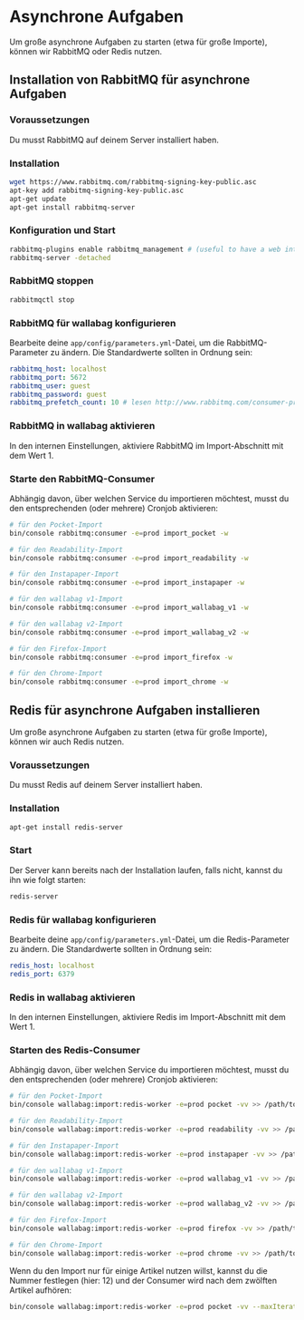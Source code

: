 Asynchrone Aufgaben
===================

Um große asynchrone Aufgaben zu starten (etwa für große Importe), können
wir RabbitMQ oder Redis nutzen.

Installation von RabbitMQ für asynchrone Aufgaben
-------------------------------------------------

### Voraussetzungen

Du musst RabbitMQ auf deinem Server installiert haben.

### Installation

```bash
wget https://www.rabbitmq.com/rabbitmq-signing-key-public.asc
apt-key add rabbitmq-signing-key-public.asc
apt-get update
apt-get install rabbitmq-server
```

### Konfiguration und Start

```bash
rabbitmq-plugins enable rabbitmq_management # (useful to have a web interface, available at http://localhost:15672/ (guest/guest)
rabbitmq-server -detached
```

### RabbitMQ stoppen

```bash
rabbitmqctl stop
```

### RabbitMQ für wallabag konfigurieren

Bearbeite deine `app/config/parameters.yml`-Datei, um die
RabbitMQ-Parameter zu ändern. Die Standardwerte sollten in Ordnung sein:

```yaml
rabbitmq_host: localhost
rabbitmq_port: 5672
rabbitmq_user: guest
rabbitmq_password: guest
rabbitmq_prefetch_count: 10 # lesen http://www.rabbitmq.com/consumer-prefetch.html
```

### RabbitMQ in wallabag aktivieren

In den internen Einstellungen, aktiviere RabbitMQ im Import-Abschnitt
mit dem Wert 1.

### Starte den RabbitMQ-Consumer

Abhängig davon, über welchen Service du importieren möchtest, musst du
den entsprechenden (oder mehrere) Cronjob aktivieren:

```bash
# für den Pocket-Import
bin/console rabbitmq:consumer -e=prod import_pocket -w

# für den Readability-Import
bin/console rabbitmq:consumer -e=prod import_readability -w

# für den Instapaper-Import
bin/console rabbitmq:consumer -e=prod import_instapaper -w

# für den wallabag v1-Import
bin/console rabbitmq:consumer -e=prod import_wallabag_v1 -w

# für den wallabag v2-Import
bin/console rabbitmq:consumer -e=prod import_wallabag_v2 -w

# für den Firefox-Import
bin/console rabbitmq:consumer -e=prod import_firefox -w

# für den Chrome-Import
bin/console rabbitmq:consumer -e=prod import_chrome -w
```

Redis für asynchrone Aufgaben installieren
------------------------------------------

Um große asynchrone Aufgaben zu starten (etwa für große Importe), können
wir auch Redis nutzen.

### Voraussetzungen

Du musst Redis auf deinem Server installiert haben.

### Installation

```bash
apt-get install redis-server
```

### Start

Der Server kann bereits nach der Installation laufen, falls nicht,
kannst du ihn wie folgt starten:

```bash
redis-server
```

### Redis für wallabag konfigurieren

Bearbeite deine `app/config/parameters.yml`-Datei, um die
Redis-Parameter zu ändern. Die Standardwerte sollten in Ordnung sein:

```yaml
redis_host: localhost
redis_port: 6379
```

### Redis in wallabag aktivieren

In den internen Einstellungen, aktiviere Redis im Import-Abschnitt mit
dem Wert 1.

### Starten des Redis-Consumer

Abhängig davon, über welchen Service du importieren möchtest, musst du
den entsprechenden (oder mehrere) Cronjob aktivieren:

```bash
# für den Pocket-Import
bin/console wallabag:import:redis-worker -e=prod pocket -vv >> /path/to/wallabag/var/logs/redis-pocket.log

# für den Readability-Import
bin/console wallabag:import:redis-worker -e=prod readability -vv >> /path/to/wallabag/var/logs/redis-readability.log

# für den Instapaper-Import
bin/console wallabag:import:redis-worker -e=prod instapaper -vv >> /path/to/wallabag/var/logs/redis-instapaper.log

# für den wallabag v1-Import
bin/console wallabag:import:redis-worker -e=prod wallabag_v1 -vv >> /path/to/wallabag/var/logs/redis-wallabag_v1.log

# für den wallabag v2-Import
bin/console wallabag:import:redis-worker -e=prod wallabag_v2 -vv >> /path/to/wallabag/var/logs/redis-wallabag_v2.log

# für den Firefox-Import
bin/console wallabag:import:redis-worker -e=prod firefox -vv >> /path/to/wallabag/var/logs/redis-firefox.log

# für den Chrome-Import
bin/console wallabag:import:redis-worker -e=prod chrome -vv >> /path/to/wallabag/var/logs/redis-chrome.log
```

Wenn du den Import nur für einige Artikel nutzen willst, kannst du die
Nummer festlegen (hier: 12) und der Consumer wird nach dem zwölften
Artikel aufhören:

```bash
bin/console wallabag:import:redis-worker -e=prod pocket -vv --maxIterations=12
```
